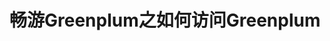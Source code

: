 畅游Greenplum之如何访问Greenplum
================================================================================
